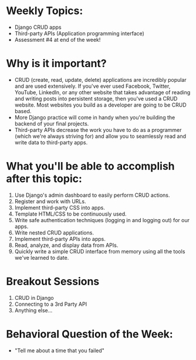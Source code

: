 # Weekly Topics:
- Django CRUD apps
- Third-party APIs (Application programming interface)
- Assessment #4 at end of the week!

# Why is it important?
- CRUD (create, read, update, delete) applications are incredibly popular and are used extensively. If you've ever used Facebook, Twitter, YouTube, LinkedIn, or any other website that takes advantage of reading and writing posts into persistent storage, then you've used a CRUD website. Most websites you build as a developer are going to be CRUD based.
- More Django practice will come in handy when you're building the backend of your final projects.
- Third-party APIs decrease the work you have to do as a programmer (which we're always striving for) and allow you to seamlessly read and write data to third-party apps.

# What you'll be able to accomplish after this topic:
1. Use Django's admin dashboard to easily perform CRUD actions.
3. Register and work with URLs.
4. Implement third-party CSS into apps.
5. Template HTML/CSS to be continuously used.
6. Write safe authentication techniques (logging in and logging out) for our apps.
7. Write nested CRUD applications.
8. Implement third-party APIs into apps.
9. Read, analyze, and display data from APIs.
10. Quickly write a simple CRUD interface from memory using all the tools we've learned to date.

# Breakout Sessions
1. CRUD in Django
2. Connecting to a 3rd Party API
3. Anything else...

# Behavioral Question of the Week:
- "Tell me about a time that you failed"
